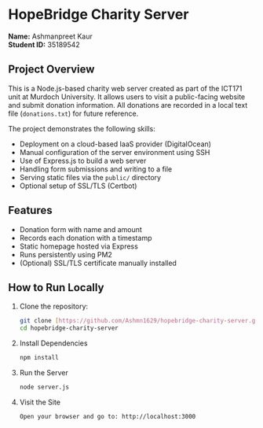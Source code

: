 # HopeBridge Charity Server

**Name:** Ashmanpreet Kaur  
**Student ID:** 35189542

## Project Overview

This is a Node.js-based charity web server created as part of the ICT171 unit at Murdoch University. It allows users to visit a public-facing website and submit donation information. All donations are recorded in a local text file (`donations.txt`) for future reference.

The project demonstrates the following skills:

- Deployment on a cloud-based IaaS provider (DigitalOcean)
- Manual configuration of the server environment using SSH
- Use of Express.js to build a web server
- Handling form submissions and writing to a file
- Serving static files via the `public/` directory
- Optional setup of SSL/TLS (Certbot)

## Features

- Donation form with name and amount
- Records each donation with a timestamp
- Static homepage hosted via Express
- Runs persistently using PM2
- (Optional) SSL/TLS certificate manually installed

## How to Run Locally

1.  Clone the repository:

    ```bash
    git clone [https://github.com/Ashmn1629/hopebridge-charity-server.git](https://github.com/Ashmn1629/hopebridge-charity-server.git)
    cd hopebridge-charity-server
    ```

2.  Install Dependencies

    ```bash
    npm install
    ```

3.  Run the Server

    ```bash
    node server.js
    ```

4.  Visit the Site

    ```bash
    Open your browser and go to: http://localhost:3000
    ```
